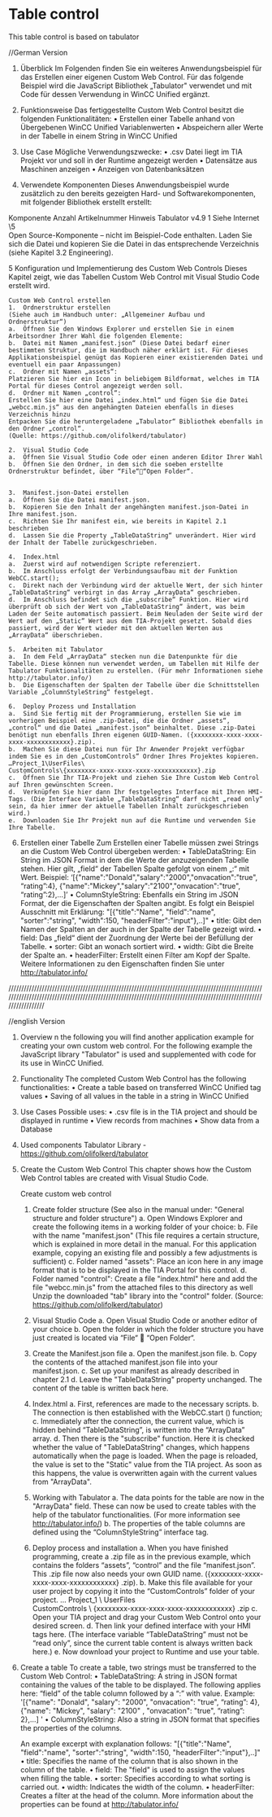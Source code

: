 # Table control

This table control is based on tabulator

//German Version
1.	Überblick
Im Folgenden finden Sie ein weiteres Anwendungsbeispiel für das Erstellen einer eigenen Custom Web Control.
Für das folgende Beispiel wird die JavaScript Bibliothek „Tabulator" verwendet und mit Code für dessen Verwendung in WinCC Unified ergänzt.
 

2.	Funktionsweise
Das fertiggestellte Custom Web Control besitzt die folgenden Funktionalitäten:
•	Erstellen einer Tabelle anhand von Übergebenen WinCC Unified Variablenwerten
•	Abspeichern aller Werte in der Tabelle in einem String in WinCC Unified


3.	Use Case
Mögliche Verwendungszwecke:
•	.csv Datei liegt im TIA Projekt vor und soll in der Runtime angezeigt werden
•	Datensätze aus Maschinen anzeigen
•	Anzeigen von Datenbanksätzen

4.	Verwendete Komponenten
Dieses Anwendungsbeispiel wurde zusätzlich zu den bereits gezeigten Hard- und Softwarekomponenten, mit folgender Bibliothek erstellt erstellt: 

Komponente	Anzahl	Artikelnummer	Hinweis
Tabulator v4.9	1	Siehe Internet \5\
Open Source-Komponente – nicht im Beispiel-Code enthalten.
Laden Sie sich die Datei und kopieren Sie die Datei in das entsprechende Verzeichnis (siehe Kapitel 3.2 Engineering).

5	Konfiguration und Implementierung des Custom Web Controls
Dieses Kapitel zeigt, wie das Tabellen Custom Web Control mit Visual Studio Code erstellt wird.

	Custom Web Control erstellen
	1.	Ordnerstruktur erstellen
	(Siehe auch im Handbuch unter: „Allgemeiner Aufbau und Ordnerstruktur“)
	a.	Öffnen Sie den Windows Explorer und erstellen Sie in einem Arbeitsordner Ihrer Wahl die folgenden Elemente:
	b.	Datei mit Namen „manifest.json“ (Diese Datei bedarf einer bestimmten Struktur, die im Handbuch näher erklärt ist. Für dieses Applikationsbeispiel genügt das Kopieren einer existierenden Datei und eventuell ein paar Anpassungen)
	c.	Ordner mit Namen „assets“: 
	Platzieren Sie hier ein Icon in beliebigem Bildformat, welches im TIA Portal für dieses Control angezeigt werden soll.
	d.	Ordner mit Namen „control“: 
	Erstellen Sie hier eine Datei „index.html“ und fügen Sie die Datei „webcc.min.js“ aus den angehängten Dateien ebenfalls in dieses Verzeichnis hinzu
	Entpacken Sie die heruntergeladene „Tabulator“ Bibliothek ebenfalls in den Ordner „control“.
	(Quelle: https://github.com/olifolkerd/tabulator)

	2.	Visual Studio Code
	a.	Öffnen Sie Visual Studio Code oder einen anderen Editor Ihrer Wahl
	b.	Öffnen Sie den Ordner, in dem sich die soeben erstellte Ordnerstruktur befindet, über “File““Open Folder“.

	 
	3.	Manifest.json-Datei erstellen  
	a.	Öffnen Sie die Datei manifest.json.
	b.	Kopieren Sie den Inhalt der angehängten manifest.json-Datei in Ihre manifest.json.
	c.	Richten Sie Ihr manifest ein, wie bereits in Kapitel 2.1 beschrieben
	d.	Lassen Sie die Property „TableDataString“ unverändert. Hier wird der Inhalt der Tabelle zurückgeschrieben.

	4.	Index.html 
	a.	Zuerst wird auf notwendigen Scripte referenziert.
	b.	Im Anschluss erfolgt der Verbindungsaufbau mit der Funktion WebCC.start();
	c.	Direkt nach der Verbindung wird der aktuelle Wert, der sich hinter „TableDataString“ verbirgt in das Array „ArrayData“ geschrieben. 
	d.	Im Anschluss befindet sich die „subscribe“ Funktion. Hier wird überprüft ob sich der Wert von „TableDataString“ ändert, was beim Laden der Seite automatisch passiert. Beim Neuladen der Seite wird der Wert auf den „Static“ Wert aus dem TIA-Projekt gesetzt. Sobald dies passiert, wird der Wert wieder mit den aktuellen Werten aus „ArrayData“ überschrieben.

	5.	Arbeiten mit Tabulator 
	a.	In dem Feld „ArrayData“ stecken nun die Datenpunkte für die Tabelle. Diese können nun verwendet werden, um Tabellen mit Hilfe der Tabulator Funktionalitäten zu erstellen. (Für mehr Informationen siehe http://tabulator.info/)
	b.	Die Eigenschaften der Spalten der Tabelle über die Schnittstellen Variable „ColumnStyleString“ festgelegt.

	6.	Deploy Prozess und Installation 
	a.	Sind Sie fertig mit der Programmierung, erstellen Sie wie im vorherigen Beispiel eine .zip-Datei, die die Ordner „assets“, „control“ und die Datei „manifest.json“ beinhaltet. Diese .zip-Datei benötigt nun ebenfalls Ihren eigenen GUID-Namen. ({xxxxxxxx-xxxx-xxxx-xxxx-xxxxxxxxxxxx}.zip).
	b.	Machen Sie diese Datei nun für Ihr Anwender Projekt verfügbar indem Sie es in den „CustomControls“ Ordner Ihres Projektes kopieren.
	…Project_1\UserFiles\
	CustomControls\{xxxxxxxx-xxxx-xxxx-xxxx-xxxxxxxxxxxx}.zip 
	c.	Öffnen Sie Ihr TIA-Projekt und ziehen Sie Ihre Custom Web Control auf Ihren gewünschten Screen. 
	d.	Verknüpfen Sie hier dann Ihr festgelegtes Interface mit Ihren HMI-Tags. (Die Interface Variable „TableDataString“ darf nicht „read only“ sein, da hier immer der aktuelle Tabellen Inhalt zurückgeschrieben wird.) 
	e.	Downloaden Sie Ihr Projekt nun auf die Runtime und verwenden Sie Ihre Tabelle.

6. Erstellen einer Tabelle
Zum Erstellen einer Tabelle müssen zwei Strings an die Custom Web Control übergeben werden:
	•	TableDataString: Ein String im JSON Format in dem die Werte der anzuzeigenden Tabelle stehen. Hier gilt, „field“ der Tabellen Spalte gefolgt von einem „:“ mit Wert. Beispiel:
	‘[{"name":"Donald","salary":"2000","onvacation":"true", “rating”:4}, {"name":"Mickey","salary":"2100","onvacation":"true", “rating”:2},…]’
	•	ColumnStyleString: Ebenfalls ein String im JSON Format, der die Eigenschaften der Spalten angibt.
Es folgt ein Beispiel Ausschnitt mit Erklärung:
"[{"title":"Name", "field":"name", "sorter":"string", "width":150, "headerFilter":"input"},..]"
	•	title: Gibt den Namen der Spalten an der auch in der Spalte der Tabelle gezeigt wird.
	•	field: Das „field“ dient der Zuordnung der Werte bei der Befüllung der Tabelle.
	•	sorter: Gibt an wonach sortiert wird.
	•	width: Gibt die Breite der Spalte an.
	•	headerFilter: Erstellt einen Filter am Kopf der Spalte.
Weitere Informationen zu den Eigenschaften finden Sie unter http://tabulator.info/


////////////////////////////////////////////////////////////////////////////////////////////////////////////////////////////////////////////////////////////////////////////////////////////////////////////////////

//english Version
1.	Overview
n the following you will find another application example for creating your own custom web control.
For the following example the JavaScript library "Tabulator" is used and supplemented with code for its use in WinCC Unified.

2.	Functionality
The completed Custom Web Control has the following functionalities:
• Create a table based on transferred WinCC Unified tag values
• Saving of all values ​​in the table in a string in WinCC Unified


3.	Use Cases
Possible uses:
• .csv file is in the TIA project and should be displayed in runtime
• View records from machines
• Show data from a Database

4.	Used components
Tabulator Library - https://github.com/olifolkerd/tabulator

5.	Create the Custom Web Control
This chapter shows how the Custom Web Control tables are created with Visual Studio Code.

	Create custom web control
	1. Create folder structure
	(See also in the manual under: "General structure and folder structure")
	a. Open Windows Explorer and create the following items in a working folder of your choice:
	b. File with the name "manifest.json" (This file requires a certain structure, which is explained in more detail in the manual. For this application example, copying an existing file and possibly a few adjustments is sufficient)
	c. Folder named "assets":
	Place an icon here in any image format that is to be displayed in the TIA Portal for this control.
	d. Folder named "control":
	Create a file "index.html" here and add the file "webcc.min.js" from the attached files to this directory as well
	Unzip the downloaded "tab" library into the "control" folder.
	(Source: https://github.com/olifolkerd/tabulator)

	2. Visual Studio Code
	a. Open Visual Studio Code or another editor of your choice
	b. Open the folder in which the folder structure you have just created is located via “File“  “Open Folder“.

 
	3. Create the Manifest.json file
	a. Open the manifest.json file.
	b. Copy the contents of the attached manifest.json file into your manifest.json.
	c. Set up your manifest as already described in chapter 2.1
	d. Leave the "TableDataString" property unchanged. The content of the table is written back here.

	4. Index.html
	a. First, references are made to the necessary scripts.
	b. The connection is then established with the WebCC.start () function;
	c. Immediately after the connection, the current value, which is hidden behind “TableDataString”, is written into the “ArrayData” array.
	d. Then there is the "subscribe" function. Here it is checked whether the value of "TableDataString" changes, which happens automatically when the page is loaded. When the page is reloaded, the value is set to the "Static" value from the TIA project. As soon as this happens, the value is overwritten again with the current values ​​from "ArrayData".

	5. Working with Tabulator
	a. The data points for the table are now in the "ArrayData" field. These can now be used to create tables with the help of the tabulator functionalities. (For more information see http://tabulator.info/)
	b. The properties of the table columns are defined using the “ColumnStyleString” interface tag.
	
	6. Deploy process and installation
	a. When you have finished programming, create a .zip file as in the previous example, which contains the folders “assets”, “control” and the file “manifest.json”. This .zip file now also needs your own GUID name. ({xxxxxxxx-xxxx-xxxx-xxxx-xxxxxxxxxxxx} .zip).
	b. Make this file available for your user project by copying it into the “CustomControls” folder of your project.
	… Project_1 \ UserFiles \
	CustomControls \ {xxxxxxxx-xxxx-xxxx-xxxx-xxxxxxxxxxxx} .zip
	c. Open your TIA project and drag your Custom Web Control onto your desired screen.
	d. Then link your defined interface with your HMI tags here. (The interface variable “TableDataString” must not be “read only”, since the current table content is always written back here.)
	e. Now download your project to Runtime and use your table.
	
6. Create a table
To create a table, two strings must be transferred to the Custom Web Control:
	• TableDataString: A string in JSON format containing the values ​​of the table to be displayed. The following applies here: “field” of the table column followed by a “:” with value. Example:
	'[{"name": "Donald", "salary": "2000", "onvacation": "true", “rating”: 4}, {"name": "Mickey", "salary": "2100" , "onvacation": "true", “rating”: 2},…] '
	• ColumnStyleString: Also a string in JSON format that specifies the properties of the columns.

	An example excerpt with explanation follows:
"[{"title":"Name", "field":"name", "sorter":"string", "width":150, "headerFilter":"input"},..]"
	• title: Specifies the name of the column that is also shown in the column of the table.
	• field: The "field" is used to assign the values ​​when filling the table.
	• sorter: Specifies according to what sorting is carried out.
	• width: Indicates the width of the column.
	• headerFilter: Creates a filter at the head of the column.
More information about the properties can be found at http://tabulator.info/